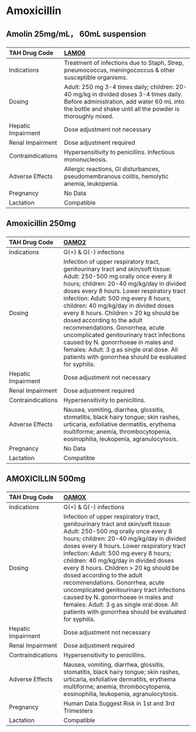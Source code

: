 # Amoxicillin

## Amolin 25mg/mL， 60mL suspension

##### 

| TAH Drug Code      | [LAMO6](https://www.tahsda.org.tw/drugs/hissearch.php?drug_code=LAMO6)                                                                                                                            |
|:-------------------|:--------------------------------------------------------------------------------------------------------------------------------------------------------------------------------------------------|
| Indications        | Treatment of infections due to Staph, Strep, pneumococcus, meningococcus & other susceptible organisms.                                                                                           |
| Dosing             | Adult: 250 mg 3-4 times daily; children: 20-40 mg/kg in divided doses 3-4 times daily. Before administration, add water 60 mL into the bottle and shake until all the powder is thoroughly mixed. |
| Hepatic Impairment | Dose adjustment not necessary                                                                                                                                                                     |
| Renal Impairment   | Dose adjustment required                                                                                                                                                                          |
| Contraindications  | Hypersensitivity to penicillins. Infectious mononucleosis.                                                                                                                                        |
| Adverse Effects    | Allergic reactions, GI disturbances, pseudomembranous colitis, hemolytic anemia, leukopenia.                                                                                                      |
| Pregnancy          | No Data                                                                                                                                                                                           |
| Lactation          | Compatible                                                                                                                                                                                        |

## Amoxicillin 250mg

##### 

| TAH Drug Code      | [OAMO2](https://www.tahsda.org.tw/drugs/hissearch.php?drug_code=OAMO2)                                                                                                                                                                                                                                                                                                                                                                                                                                                                                                                            |
|:-------------------|:--------------------------------------------------------------------------------------------------------------------------------------------------------------------------------------------------------------------------------------------------------------------------------------------------------------------------------------------------------------------------------------------------------------------------------------------------------------------------------------------------------------------------------------------------------------------------------------------------|
| Indications        | G(+) & G(-) infections                                                                                                                                                                                                                                                                                                                                                                                                                                                                                                                                                                            |
| Dosing             | Infection of upper respiratory tract, genitourinary tract and skin/soft tissue: Adult: 250-500 mg orally once every 8 hours; children: 20-40 mg/kg/day in divided doses every 8 hours. Lower respiratory tract infection: Adult: 500 mg every 8 hours; children: 40 mg/kg/day in divided doses every 8 hours. Children > 20 kg should be dosed according to the adult recommendations. Gonorrhea, acute uncomplicated genitourinary tract infections caused by N. gonorrhoeae in males and females: Adult: 3 g as single oral dose. All patients with gonorrhea should be evaluated for syphilis. |
| Hepatic Impairment | Dose adjustment not necessary                                                                                                                                                                                                                                                                                                                                                                                                                                                                                                                                                                     |
| Renal Impairment   | Dose adjustment required                                                                                                                                                                                                                                                                                                                                                                                                                                                                                                                                                                          |
| Contraindications  | Hypersensitivity to penicillins.                                                                                                                                                                                                                                                                                                                                                                                                                                                                                                                                                                  |
| Adverse Effects    | Nausea, vomiting, diarrhea, glossitis, stomatitis, black hairy tongue; skin rashes, urticaria, exfoliative dermatitis, erythema multiforme; anemia, thrombocytopenia, eosinophilia, leukopenia, agranulocytosis.                                                                                                                                                                                                                                                                                                                                                                                  |
| Pregnancy          | No Data                                                                                                                                                                                                                                                                                                                                                                                                                                                                                                                                                                                           |
| Lactation          | Compatible                                                                                                                                                                                                                                                                                                                                                                                                                                                                                                                                                                                        |

## AMOXICILLIN 500mg

##### 

| TAH Drug Code      | [OAMOX](https://www.tahsda.org.tw/drugs/hissearch.php?drug_code=OAMOX)                                                                                                                                                                                                                                                                                                                                                                                                                                                                                                                            |
|:-------------------|:--------------------------------------------------------------------------------------------------------------------------------------------------------------------------------------------------------------------------------------------------------------------------------------------------------------------------------------------------------------------------------------------------------------------------------------------------------------------------------------------------------------------------------------------------------------------------------------------------|
| Indications        | G(+) & G(-) infections                                                                                                                                                                                                                                                                                                                                                                                                                                                                                                                                                                            |
| Dosing             | Infection of upper respiratory tract, genitourinary tract and skin/soft tissue: Adult: 250-500 mg orally once every 8 hours; children: 20-40 mg/kg/day in divided doses every 8 hours. Lower respiratory tract infection: Adult: 500 mg every 8 hours; children: 40 mg/kg/day in divided doses every 8 hours. Children > 20 kg should be dosed according to the adult recommendations. Gonorrhea, acute uncomplicated genitourinary tract infections caused by N. gonorrhoeae in males and females: Adult: 3 g as single oral dose. All patients with gonorrhea should be evaluated for syphilis. |
| Hepatic Impairment | Dose adjustment not necessary                                                                                                                                                                                                                                                                                                                                                                                                                                                                                                                                                                     |
| Renal Impairment   | Dose adjustment required                                                                                                                                                                                                                                                                                                                                                                                                                                                                                                                                                                          |
| Contraindications  | Hypersensitivity to penicillins.                                                                                                                                                                                                                                                                                                                                                                                                                                                                                                                                                                  |
| Adverse Effects    | Nausea, vomiting, diarrhea, glossitis, stomatitis, black hairy tongue; skin rashes, urticaria, exfoliative dermatitis, erythema multiforme; anemia, thrombocytopenia, eosinophilia, leukopenia, agranulocytosis.                                                                                                                                                                                                                                                                                                                                                                                  |
| Pregnancy          | Human Data Suggest Risk in 1st and 3rd Trimesters                                                                                                                                                                                                                                                                                                                                                                                                                                                                                                                                                 |
| Lactation          | Compatible                                                                                                                                                                                                                                                                                                                                                                                                                                                                                                                                                                                        |

